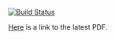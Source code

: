 [![Build Status](https://travis-ci.org/stepchowfun/effect-classes.svg?branch=master)](https://travis-ci.org/stepchowfun/effect-classes)

[Here](https://s3.amazonaws.com/stephan-misc/paper/latest.pdf) is a link to the latest PDF.
